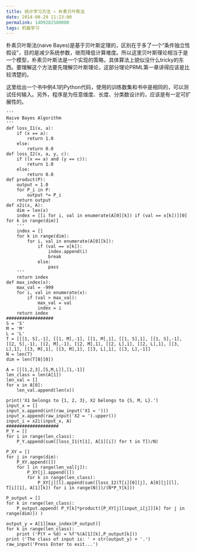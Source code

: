```yaml
---
title: 统计学习方法 – 朴素贝叶斯法
date: 2014-08-29 11:23:00
permalink: 1409282580000
tags: 机器学习
---
```


朴素贝叶斯法(naive Bayes)是基于贝叶斯定理的，区别在于多了一个“条件独立性假设”，目的是减少系统参数，继而降低计算难度。所以这里贝叶斯理论相当于是一个模型，朴素贝叶斯法是一个实现的策略，具体算法上貌似没什么tricky的东西。要理解这个方法要先理解贝叶斯理论，这部分理论PRML第一章讲得应该是比较清楚的。

这里给出一个书中例4.1的Python代码，使用的训练数集和书中是相同的，可以测试任何输入。另外，程序是为任意维度、长度、分类数设计的，应该是有一定可扩展性的。
<!-- more -->
	'''
	Naive Bayes Algorithm
	'''
	def loss_I1(x, a):
    	if (x == a):
        	return 1.0
    	else:
        	return 0.0
	def loss_I2(x, a, y, c):
    	if ((x == a) and (y == c)):
        	return 1.0
    	else:
        	return 0.0
	def product(P):
    	output = 1.0
    	for P_i in P:
        	output *= P_i
    	return output
	def x2i(x, A):
    	dim = len(x)
    	index = [[i for i, val in enumerate(A[0][k]) if (val == x[k])][0] for k in range(dim)]
    	'''
    	index = []
    	for k in range(dim):      
        	for i, val in enumerate(A[0][k]):
            	if (val == x[k]):
                	index.append(i)
                	break
            	else:
                	pass
    	'''
    	return index
	def max_index(x):
    	max_val = -999
    	for i, val in enumerate(x):
        	if (val > max_val):
            	max_val = val
            	index = i
    	return index
	##################
	S = 'S'
	M = 'M'
	L = 'L'
	T = [[[1, S],-1], [[1, M],-1], [[1, M],1], [[1, S],1], [[1, S],-1], [[2, S],-1], [[2, M],-1], [[2, M],1], [[2, L],1], [[2, L],1], [[3, L],1], [[3, M],1], [[3, M],1], [[3, L],1], [[3, L],-1]]
	N = len(T)
	dim = len(T[0][0])

	A = [[[1,2,3],[S,M,L]],[1,-1]]
	len_class = len(A[1])
	len_val = []
	for x in A[0]:
    	len_val.append(len(x))

	print('X1 belongs to {1, 2, 3}, X2 belongs to {S, M, L}.')
	input_x = []
	input_x.append(int(raw_input('X1 = ')))
	input_x.append(raw_input('X2 = ').upper())
	input_i = x2i(input_x, A)
	####################
	P_Y = []
	for i in range(len_class):
    	P_Y.append(sum([loss_I1(t[1], A[1][i]) for t in T])/N)

	P_XY = []
	for j in range(dim):
    	P_XY.append([])
    	for l in range(len_val[j]):
        	P_XY[j].append([])
        	for k in range(len_class):
            	P_XY[j][l].append(sum([loss_I2(T[i][0][j], A[0][j][l], T[i][1], A[1][k]) for i in range(N)])/(N*P_Y[k]))

	P_output = []
	for k in range(len_class):
    	P_output.append( P_Y[k]*product([P_XY[j][input_i[j]][k] for j in range(dim)]) )

	output_y = A[1][max_index(P_output)]
	for k in range(len_class):
    	print ('P(Y = %d) = %f'%(A[1][k],P_output[k]))
	print ('The class of input is: ' + str(output_y) + '.')
	raw_input('Press Enter to exit...')
